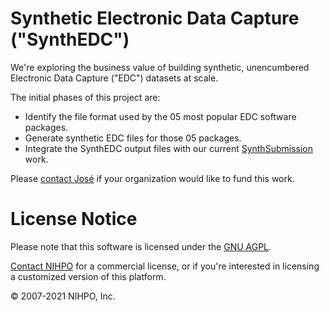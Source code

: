 # Synthetic Electronic Data Capture ("SynthEDC")

We're exploring the business value of building synthetic, unencumbered Electronic Data Capture ("EDC") datasets at scale.

The initial phases of this project are:
* Identify the file format used by the 05 most popular EDC software packages.
* Generate synthetic EDC files for those 05 packages.
* Integrate the SynthEDC output files with our current [SynthSubmission](/synthsubmission) work.

Please [contact José](mailto:Jose.Lacal@NIHPO.com?subject=SynthEDC%20inquiry.) if your organization would like to fund this work. 

# License Notice
Please note that this software is licensed under the [GNU AGPL](https://www.gnu.org/licenses/why-affero-gpl.html).

[Contact NIHPO](mailto:Jose.Lacal@NIHPO.com?subject=GitHub%20inquiry.) for a commercial license, or if you're interested in licensing a customized version of this platform.

:copyright: 2007-2021 NIHPO, Inc.